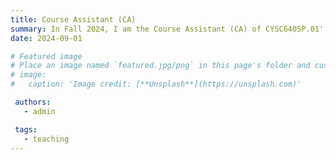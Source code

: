 ```yaml
---
title: Course Assistant (CA)
summary: In Fall 2024, I am the Course Assistant (CA) of CYSC6405P.01':' Information Hiding.
date: 2024-09-01

# Featured image
# Place an image named `featured.jpg/png` in this page's folder and customize its options here.
# image:
#   caption: 'Image credit: [**Unsplash**](https://unsplash.com)'

 authors:
   - admin

 tags:
   - teaching
---
```


